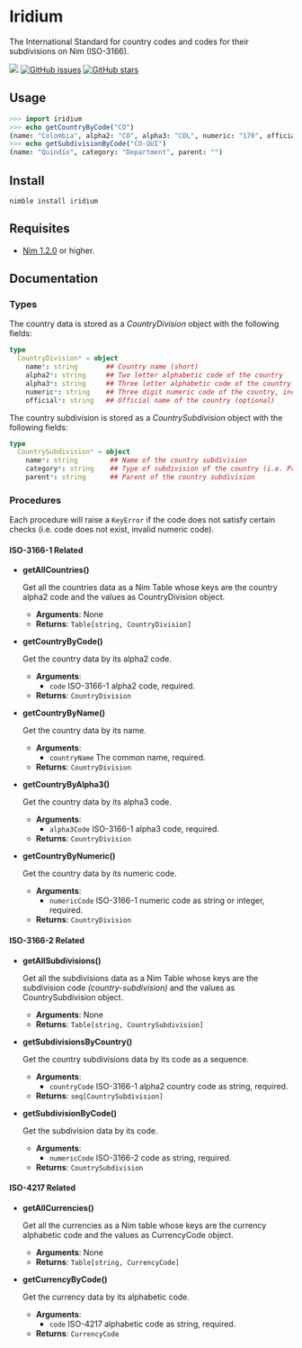 # Iridium
The International Standard for country codes and codes for their subdivisions on Nim (ISO-3166).

[![](https://img.shields.io/badge/Nimble-0.3.2-yellow?style=flat-square&logo=nim)](https://nimble.directory/pkg/iridium)
[![GitHub issues](https://img.shields.io/github/issues/KingDarBoja/Iridium?style=flat-square)](https://github.com/KingDarBoja/Iridium/issues)
[![GitHub stars](https://img.shields.io/github/stars/KingDarBoja/Iridium?style=flat-square)](https://github.com/KingDarBoja/Iridium/stargazers)

## Usage

```nim
>>> import iridium
>>> echo getCountryByCode("CO")
(name: "Colombia", alpha2: "CO", alpha3: "COL", numeric: "170", official: "Republic of Colombia")
>>> echo getSubdivisionByCode("CO-QUI")
(name: "Quindío", category: "Department", parent: "")
```

## Install

```console
nimble install iridium
```

## Requisites

- [Nim 1.2.0](https://nim-lang.org/) or higher.

## Documentation

### **Types**

The country data is stored as a *CountryDivision* object with the following fields:
```Nim
type
  CountryDivision* = object
    name*: string       ## Country name (short)
    alpha2*: string     ## Two letter alphabetic code of the country
    alpha3*: string     ## Three letter alphabetic code of the country
    numeric*: string    ## Three digit numeric code of the country, including leading zeros
    official*: string   ## Official name of the country (optional)
```

The country subdivision is stored as a *CountrySubdivision* object with the following fields:

```nim
type
  CountrySubdivision* = object
    name*: string        ## Name of the country subdivision
    category*: string    ## Type of subdivision of the country (i.e. Province, Region, Emirate)
    parent*: string      ## Parent of the country subdivision
```

### **Procedures**

Each procedure will raise a `KeyError` if the code does not satisfy certain checks (i.e. code does not exist, invalid numeric code).

#### ISO-3166-1 Related

- **getAllCountries()**

  Get all the countries data as a Nim Table whose keys are the country alpha2 code and the values as CountryDivision object.

  - **Arguments**: None
  - **Returns**: `Table[string, CountryDivision]`

- **getCountryByCode()**

  Get the country data by its alpha2 code.

  - **Arguments**:
    - `code` ISO-3166-1 alpha2 code, required.
  - **Returns**: `CountryDivision`

- **getCountryByName()**

  Get the country data by its name.

  - **Arguments**:
    - `countryName` The common name, required.
  - **Returns**: `CountryDivision`

- **getCountryByAlpha3()**

  Get the country data by its alpha3 code.

  - **Arguments**:
    - `alpha3Code` ISO-3166-1 alpha3 code, required.
  - **Returns**: `CountryDivision`

- **getCountryByNumeric()**

  Get the country data by its numeric code.

  - **Arguments**:
    - `numericCode` ISO-3166-1 numeric code as string or integer, required.
  - **Returns**: `CountryDivision`


#### ISO-3166-2 Related

- **getAllSubdivisions()**

  Get all the subdivisions data as a Nim Table whose keys are the subdivision code *(country-subdivision)* and the values as CountrySubdivision object.

  - **Arguments**: None
  - **Returns**: `Table[string, CountrySubdivision]`

- **getSubdivisionsByCountry()**

  Get the country subdivisions data by its code as a sequence.

  - **Arguments**:
    - `countryCode` ISO-3166-1 alpha2 country code as string, required.
  - **Returns**: `seq[CountrySubdivision]`

- **getSubdivisionByCode()**

  Get the subdivision data by its code.

  - **Arguments**:
    - `numericCode` ISO-3166-2 code as string, required.
  - **Returns**: `CountrySubdivision`


#### ISO-4217 Related

- **getAllCurrencies()**

  Get all the currencies as a Nim table whose keys are the currency alphabetic code and the values as CurrencyCode object.

  - **Arguments**: None
  - **Returns**: `Table[string, CurrencyCode]`

- **getCurrencyByCode()**

  Get the currency data by its alphabetic code.

  - **Arguments**:
    - `code` ISO-4217 alphabetic code as string, required.
  - **Returns**: `CurrencyCode`
